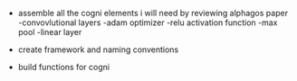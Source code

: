 - assemble all the cogni elements i will need by reviewing alphagos paper
    -convovlutional layers
    -adam optimizer
    -relu activation function
    -max pool
    -linear layer
    
- create framework and naming conventions
- build functions for cogni
